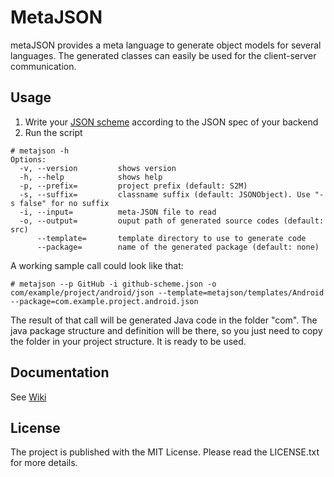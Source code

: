 # MetaJSON

metaJSON provides a meta language to generate object models for several languages. The generated classes can easily be used for the client-server communication.

## Usage

1. Write your [JSON scheme](https://github.com/sinnerschrader-mobile/metaJSON/wiki/Protocol) according to the JSON spec of your backend
2. Run the script

```
# metajson -h
Options:
  -v, --version         shows version
  -h, --help            shows help
  -p, --prefix=         project prefix (default: S2M)
  -s, --suffix=         classname suffix (default: JSONObject). Use "-s false" for no suffix
  -i, --input=          meta-JSON file to read
  -o, --output=         ouput path of generated source codes (default: src)
      --template=       template directory to use to generate code
      --package=        name of the generated package (default: none)
```

A working sample call could look like that:
```
# metajson --p GitHub -i github-scheme.json -o com/example/project/android/json --template=metajson/templates/Android --package=com.example.project.android.json
```
The result of that call will be generated Java code in the folder "com". The java package structure and definition will be there, so you just need to copy the folder in your project structure. It is ready to be used.

## Documentation

See [Wiki](https://github.com/sinnerschrader-mobile/metaJSON/wiki)

## License
The project is published with the MIT License. Please read the LICENSE.txt for more details.
